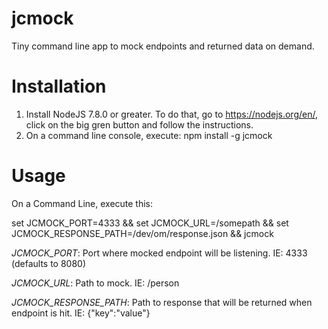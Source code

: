 # jcmock
Tiny command line app to mock endpoints and returned data on demand.

# Installation

1. Install NodeJS 7.8.0 or greater. To do that, go to https://nodejs.org/en/, click on the big gren button and follow the instructions.
2. On a command line console, execute: npm install -g jcmock


# Usage

On a Command Line, execute this:

set JCMOCK_PORT=4333 && set JCMOCK_URL=/somepath && set JCMOCK_RESPONSE_PATH=/dev/om/response.json && jcmock

*JCMOCK_PORT*: Port where mocked endpoint will be listening. IE: 4333 (defaults to 8080)

*JCMOCK_URL*: Path to mock. IE: /person

*JCMOCK_RESPONSE_PATH*: Path to response that will be returned when endpoint is hit. IE: {"key":"value"}
